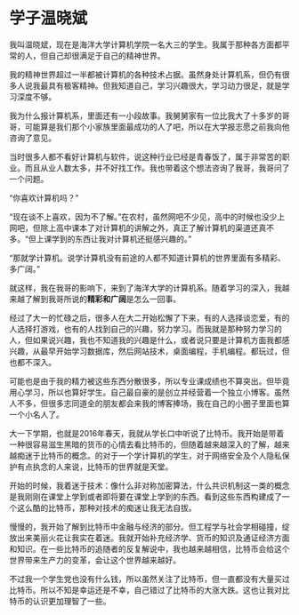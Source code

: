 # 学子温晓斌

我叫温晓斌，现在是海洋大学计算机学院一名大三的学生。我属于那种各方面都平常的人，但自己却很满足于自己的精神世界。

我的精神世界超过一半都被计算机的各种技术占据。虽然身处计算机系，但仍有很多人说我最具有极客精神。但我知道自己，学习兴趣很大，学习动力很足，就是学习深度不够。

我为什么报计算机系，里面还有一小段故事。我舅舅家有一位比我大了十多岁的哥哥，可能算是我们那个小家族里面最成功的人了吧，所以在大学报志愿之前我向他咨询了意见。

当时很多人都不看好计算机与软件，说这种行业已经是青春饭了，属于非常苦的职业。而且从业人数太多，并不好找工作。我也带着这个想法咨询了我哥，我哥问了一个问题。

“你喜欢计算机吗？”

“现在谈不上喜欢，因为不了解。”在农村，虽然网吧不少见，高中的时候也没少上网吧，但除上高中课本了对计算机的讲解之外，真正了解计算机的渠道还真不多。“但上课学到的东西让我对计算机还挺感兴趣的。”

“那就学计算机。说学计算机没有前途的人都不知道计算机的世界里面有多精彩、多广阔。”

就这样，我在我哥的影响下，来到了海洋大学的计算机系。随着学习的深入，我越来越了解到我哥所说的**精彩和广阔**是怎么一回事。

经过了大一的忙碌之后，很多人在大二开始松懈了下来，有的人选择谈恋爱，有的人选择打游戏，也有的人找到自己的兴趣，努力学习。而我就是那种努力学习的人，但如果说兴趣，我也不知道我的兴趣是什么，或者说只要是计算机方面我都感兴趣，从最早开始学习数据库，然后网站技术，桌面编程，手机编程。都玩过，但也都不深入。

可能也是由于我的精力被这些东西分散很多，所以专业课成绩也不算突出。但毕竟用心学习，所以也算好学生。自己最自豪的是创立并经营着一个独立小博客。虽然人不多，但很多志同道全的朋友都会来我的博客捧场，我在自己的小圈子里面也算一个小名人了。

大一下学期，也就是2016年春天，我就从学长口中听说了比特币。我开始是带着一种很容易滋生黑暗的货币的心情去看比特币的，但随着越来越深入的了解，越来越痴迷于比特币的概念。的对于一个学计算机的学生，对于网络安全及个人隐私保护有点执念的人来说，比特币的世界就是天堂。

开始的时候，我着迷于技术：像什么非对称加密算法，什么共识机制这一类的概念是我刚刚在课堂上学到或者即将要在课堂上学到的东西。看到这些东西构建成了一个这么酷的比特币，那种对技术的痴迷让我无法自拔。

慢慢的，我开始了解到比特币中金融与经济的部分。但工程学与社会学相碰撞，绽放出来美丽火花让我实在着迷。我就开始补充经济学、货币的知识及通证经济方面和知识。在一些比特币的追随者的反复解说中，我也越来越相信，比特币会给这个世界带来生产力的变革，会让这个世界越来越好。

不过我一个学生党也没有什么钱，所以虽然关注了比特币，但一直都没有大量买过比特币。所以不知是幸运还是不幸，自己错过了比特币的大涨大跌。这也让我对比特币的认识更加理智了一些。

